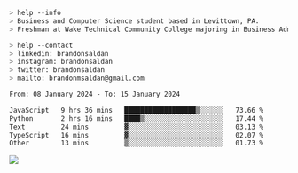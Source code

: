 ````bash
> help --info
> Business and Computer Science student based in Levittown, PA.
> Freshman at Wake Technical Community College majoring in Business Administration.
````

````bash
> help --contact
> linkedin: brandonsaldan
> instagram: brandonsaldan
> twitter: brandonsaldan
> mailto: brandonmsaldan@gmail.com
````

<!--START_SECTION:waka-->

```txt
From: 08 January 2024 - To: 15 January 2024

JavaScript   9 hrs 36 mins   ██████████████████▒░░░░░░   73.66 %
Python       2 hrs 16 mins   ████▒░░░░░░░░░░░░░░░░░░░░   17.44 %
Text         24 mins         ▓░░░░░░░░░░░░░░░░░░░░░░░░   03.13 %
TypeScript   16 mins         ▓░░░░░░░░░░░░░░░░░░░░░░░░   02.07 %
Other        13 mins         ▒░░░░░░░░░░░░░░░░░░░░░░░░   01.73 %
```

<!--END_SECTION:waka-->

![](https://komarev.com/ghpvc/?username=brandonsaldan&color=6A8AFF)
